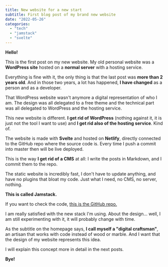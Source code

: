 ```yaml
---
title: New website for a new start
subtitle: First blog post of my brand new website
date: "2022-05-26"
categories:
  - "tech"
  - "jamstack"
  - "svelte"
---
```


**Hello!**

This is the first post on my new website. My old personal website was a **WordPress site** hosted on a **normal server** with a hosting service.

Everything is fine with it, the only thing is that the last post was **more than 2 years old**. And in those two years, a lot has happened, **I have changed** as a person and as a developer.

That WordPress website wasn't anymore a digital representation of who I am.
The design was all delegated to a free theme and the technical part was all delegated to WordPress and the hosting service.

This new website is different. **I get rid of WordPress** (nothing against it, it is just not the tool I want to use) and **I get rid also of the hosting service**. Kind of.

The website is made with **Svelte** and hosted on **Netlify**, directly connected to the GitHub repo where the source code is. Every time I push a commit into master then will be live deployed.

This is the way **I get rid of a CMS** at all: I write the posts in Markdown, and I commit them to the repo.

The static website is incredibly fast, I don't have to update anything, and have no plugins that bloat my code. Just what I need, no CMS, no server, nothing.

**This is called Jamstack.**

If you want to check the code, [this is the GitHub repo.](https://github.com/daaanny90/dannyspina)

I am really satisfied with the new stack I'm using.
About the design... well, I am still experimenting with it, it will probably change with time.

As the subtitle on the homepage says, **I call myself a "digital craftsman"**, an artisan that works with code instead of wood or marble. And I want that the design of my website represents this idea.

I will explain this concept more in detail in the next posts.

**Bye!**

